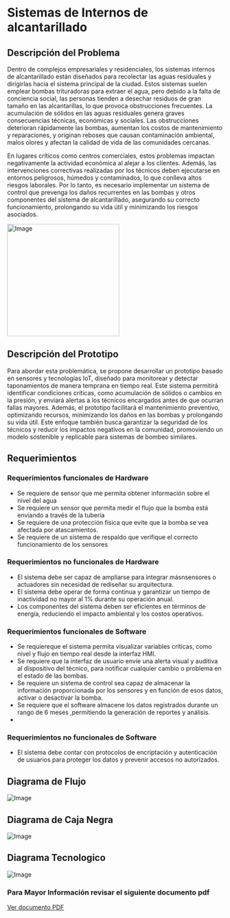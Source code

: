 # Sistemas de Internos de alcantarillado
## Descripción del Problema
Dentro de complejos empresariales y residenciales, los sistemas internos de alcantarillado están diseñados para recolectar las aguas residuales y dirigirlas hacia el sistema principal de la ciudad. Estos sistemas suelen emplear bombas trituradoras para extraer el agua, pero debido a la falta de conciencia social, las personas tienden a desechar residuos de gran tamaño en las alcantarillas, lo que provoca obstrucciones frecuentes. La acumulación de sólidos en las aguas residuales genera graves consecuencias técnicas, económicas y sociales. Las obstrucciones deterioran rápidamente las bombas, aumentan los costos de mantenimiento y reparaciones, y originan reboses que causan contaminación ambiental, malos olores y afectan la calidad de vida de las comunidades cercanas.

En lugares críticos como centros comerciales, estos problemas impactan negativamente la actividad económica al alejar a los clientes. Además, las intervenciones correctivas realizadas por los técnicos deben ejecutarse en entornos peligrosos, húmedos y contaminados, lo que conlleva altos riesgos laborales. Por lo tanto, es necesario implementar un sistema de control que prevenga los daños recurrentes en las bombas y otros componentes del sistema de alcantarillado, asegurando su correcto funcionamiento, prolongando su vida útil y minimizando los riesgos asociados.

<img width="261" alt="Image" src="https://github.com/user-attachments/assets/0066ef38-1b7c-49fb-a67f-d2e0cc35e5a2" />


## Descripción del Prototipo
Para abordar esta problemática, se propone desarrollar un prototipo basado en
sensores y tecnologías IoT, diseñado para monitorear y detectar taponamientos de
manera temprana en tiempo real. Este sistema permitirá identificar condiciones
críticas, como acumulación de sólidos o cambios en la presión, y enviará alertas a
los técnicos encargados antes de que ocurran fallas mayores. Además, el prototipo
facilitará el mantenimiento preventivo, optimizando recursos, minimizando los daños
en las bombas y prolongando su vida útil. Este enfoque también busca garantizar la
seguridad de los técnicos y reducir los impactos negativos en la comunidad,
promoviendo un modelo sostenible y replicable para sistemas de bombeo similares.


## Requerimientos
### Requerimientos funcionales de Hardware

- Se requiere de sensor que me permita obtener información sobre el nivel del agua
- Se requiere un sensor que permita medir el flujo que la bomba está enviando a través de la tubería
- Se requiere de una protección física que evite que la bomba se vea afectada por atascamientos.
- Se requiere de un sistema de respaldo que verifique el correcto funcionamiento de los sensores

### Requerimientos no funcionales de Hardware

- El sistema debe ser capaz de ampliarse para integrar másnsensores o actuadores sin necesidad de rediseñar su arquitectura.
- El sistema debe operar de forma continua y garantizar un tiempo de inactividad no mayor al 1% durante su operación anual.
- Los componentes del sistema deben ser eficientes en términos de energía, reduciendo el impacto ambiental y los costos operativos.


### Requerimientos funcionales de Software
- Se requiereque el sistema permita visualizar variables críticas, como nivel y flujo en tiempo real desde la interfaz HMI. 
- Se requiere que la interfaz de usuario envíe una alerta visual y auditiva al dispositivo del técnico, para notificar cualquier cambio o problema en el estado de las bombas.
- Se requiere un sistema de control sea capaz de almacenar la información proporcionada por los sensores y en función de esos datos, activar o desactivar la bomba.
- Se requiere que el software almacene los datos registrados durante  un rango de 6 meses ,permitiendo la generación de reportes y análisis.
- 
### Requerimientos no funcionales de Software
- El sistema debe contar con protocolos de encriptación y autenticación de usuarios para proteger los datos y prevenir accesos no autorizados.


## Diagrama de Flujo

![Image](https://github.com/user-attachments/assets/b5412b93-614f-456e-994f-fe52f4be5c05)
## Diagrama de Caja Negra

![Image](https://github.com/user-attachments/assets/c34c3469-ad0d-4e1a-af32-f0d569c53044)

## Diagrama Tecnologico

![Image](https://github.com/user-attachments/assets/d69e9efc-27d2-4eeb-8a81-6c07b16ee7c7)


### Para Mayor Información revisar el siguiente documento pdf
[Ver documento PDF](./docunmentacion.pdf)

